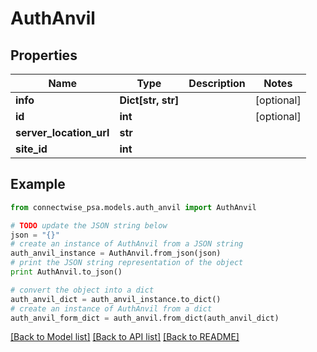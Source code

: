 # AuthAnvil


## Properties
Name | Type | Description | Notes
------------ | ------------- | ------------- | -------------
**info** | **Dict[str, str]** |  | [optional] 
**id** | **int** |  | [optional] 
**server_location_url** | **str** |  | 
**site_id** | **int** |  | 

## Example

```python
from connectwise_psa.models.auth_anvil import AuthAnvil

# TODO update the JSON string below
json = "{}"
# create an instance of AuthAnvil from a JSON string
auth_anvil_instance = AuthAnvil.from_json(json)
# print the JSON string representation of the object
print AuthAnvil.to_json()

# convert the object into a dict
auth_anvil_dict = auth_anvil_instance.to_dict()
# create an instance of AuthAnvil from a dict
auth_anvil_form_dict = auth_anvil.from_dict(auth_anvil_dict)
```
[[Back to Model list]](../README.md#documentation-for-models) [[Back to API list]](../README.md#documentation-for-api-endpoints) [[Back to README]](../README.md)


